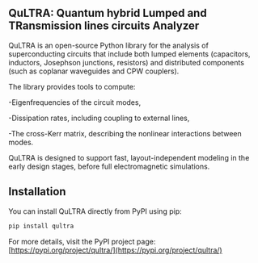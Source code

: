 ## QuLTRA:  Quantum hybrid Lumped and TRansmission lines circuits Analyzer
QuLTRA is an open-source Python library for the analysis of superconducting circuits that include both lumped elements (capacitors, inductors, Josephson junctions, resistors) and distributed components (such as coplanar waveguides and CPW couplers).

The library provides tools to compute:

-Eigenfrequencies of the circuit modes,

-Dissipation rates, including coupling to external lines,

-The cross-Kerr matrix, describing the nonlinear interactions between modes.

QuLTRA is designed to support fast, layout-independent modeling in the early design stages, before full electromagnetic simulations.

## Installation

You can install QuLTRA directly from PyPI using pip:

```bash
pip install qultra
```

For more details, visit the PyPI project page: [https://pypi.org/project/qultra/](https://pypi.org/project/qultra/)



